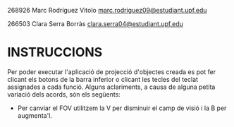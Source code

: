 268926 Marc Rodríguez Vitolo marc.rodriguez09@estudiant.upf.edu

266503 Clara Serra Borràs clara.serra04@estudiant.upf.edu 

# INSTRUCCIONS

Per poder executar l'aplicació de projecció d'objectes creada es pot fer clicant els botons de la barra inferior o clicant les tecles del teclat assignades a cada funció. Alguns aclariments, a causa de alguna petita variació dels acords, són els següents:

- Per canviar el FOV utilitzem la V per disminuir el camp de visió i la B per augmenta'l.

